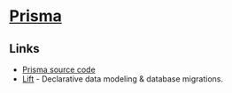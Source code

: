 # [Prisma](https://www.prisma.io/)

## Links

- [Prisma source code](https://github.com/prisma/prisma)
- [Lift](https://github.com/prisma) - Declarative data modeling & database migrations.
